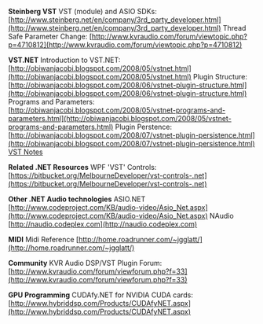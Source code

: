 **Steinberg VST**
VST (module) and ASIO SDKs: [http://www.steinberg.net/en/company/3rd_party_developer.html](http://www.steinberg.net/en/company/3rd_party_developer.html)
Thread Safe Parameter Change: [http://www.kvraudio.com/forum/viewtopic.php?p=4710812](http://www.kvraudio.com/forum/viewtopic.php?p=4710812)

**VST.NET**
Introduction to VST.NET: [http://obiwanjacobi.blogspot.com/2008/05/vstnet.html](http://obiwanjacobi.blogspot.com/2008/05/vstnet.html)
Plugin Structure: [http://obiwanjacobi.blogspot.com/2008/06/vstnet-plugin-structure.html](http://obiwanjacobi.blogspot.com/2008/06/vstnet-plugin-structure.html)
Programs and Parameters: [http://obiwanjacobi.blogspot.com/2008/05/vstnet-programs-and-parameters.html](http://obiwanjacobi.blogspot.com/2008/05/vstnet-programs-and-parameters.html)
Plugin Perstence: [http://obiwanjacobi.blogspot.com/2008/07/vstnet-plugin-persistence.html](http://obiwanjacobi.blogspot.com/2008/07/vstnet-plugin-persistence.html)
[VST Notes](VST-Notes)

**Related .NET Resources**
WPF 'VST' Controls: [https://bitbucket.org/MelbourneDeveloper/vst-controls-.net](https://bitbucket.org/MelbourneDeveloper/vst-controls-.net)

**Other .NET Audio technologies**
ASIO.NET [http://www.codeproject.com/KB/audio-video/Asio_Net.aspx](http://www.codeproject.com/KB/audio-video/Asio_Net.aspx)
NAudio [http://naudio.codeplex.com](http://naudio.codeplex.com)

**MIDI**
Midi Reference [http://home.roadrunner.com/~jgglatt/](http://home.roadrunner.com/~jgglatt/)

**Community**
KVR Audio DSP/VST Plugin Forum: [http://www.kvraudio.com/forum/viewforum.php?f=33](http://www.kvraudio.com/forum/viewforum.php?f=33)

**GPU Programming**
CUDAfy.NET for NVIDIA CUDA cards: [http://www.hybriddsp.com/Products/CUDAfyNET.aspx](http://www.hybriddsp.com/Products/CUDAfyNET.aspx)